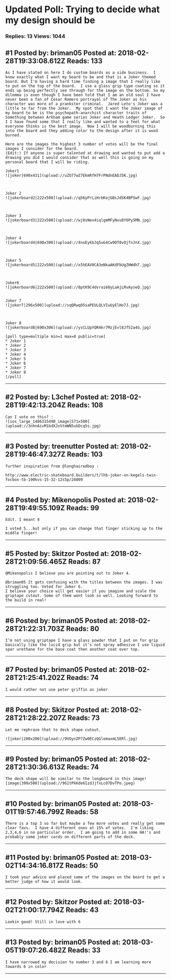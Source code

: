 # Updated Poll: Trying to decide what my design should be

### Replies: 13 Views: 1044

## \#1 Posted by: briman05 Posted at: 2018-02-28T19:33:08.612Z Reads: 133

```
As I have stated on here I do custom boards as a side business.  I know exactly what I want my board to be and that is a Joker themed board. But I'm having a hard time finding a image that I really like to put on the top of the board.  I use a glass grip type coating so it ends up being perfectly see through for the image on the bottom. So my dilemma is even though I have been told that I am an old soul I have never been a fan of Cesar Romero portrayal of The Joker as his character was more of a prankster criminal.  Jared Leto's Joker was a little to far from the Joker.  My spot that I want the Joker image of my board to be is the psychopath-anarchist character traits of Something between Arkham game series Joker and Heath Ledger Joker.  So I I have found some that I really like and wanted to a feel for what everyone thinks is the best image.  Now I will be woodburning this into the board and they adding color to the design after it is wood burned.

Here are the images the highest 3 number of votes will be the final images I consider for the board. 
(Edit:) If anyone is super talented at drawing and wanted to put add a drawing you did I would consider that as well this is going on my personal board that I will be riding.

Joker1
![joker|690x431](upload://uZO77wZ7EkmRfH7FrPNdnEADJ5K.jpg)



Joker 2
![jokerboard2|222x500](upload://q56yPrLiHrbKojGBsJdSK4BPSwF.jpg)



Joker 3
![jokerboard3|222x500](upload://wj8sNex4iqlgmMFyNxu8Y6PySMN.jpg)



Joker 4
![jokerboard4|690x306](upload://4noEykbJq5uG4Cw9OT0vOjfnJnX.jpg)



Joker 5
![jokerboard5|222x500](upload://x5hEAV0CA3eNkaAKdFbUgZHWdhT.jpg)



Joker6
![jokerboard6|222x500](upload://8ptK9C4dvroi68yLaAjLRvAyseQ.jpg)


Joker 7
![joker7|296x500](upload://sqQRwqO5saPEULQLVIuUyElHo7J.jpg)



Joker 8
![jokerboard8|690x306](upload://ysCLUpYQR4kr7MzjEvl8Jf52a4G.jpg)

[poll type=multiple min=1 max=8 public=true]
* Joker 1
* Joker 2
* Joker 3
* Joker 4
* Joker 5
* Joker 6
* Joker 7
* Joker 8
[/poll]
```

---
## \#2 Posted by: L3chef Posted at: 2018-02-28T19:42:13.204Z Reads: 108

```
Can I vote on this? : 
![ios_large_1486315490_image|571x500](upload://3nhnAivM1bdXJxStmWN5ukDcq5s.jpg)
```

---
## \#3 Posted by: treenutter Posted at: 2018-02-28T19:46:47.327Z Reads: 103

```
further inspiration from @longhairedboy : 

http://www.electric-skateboard.builders/t/lhb-joker-on-kegels-twin-focbox-tb-190kvs-15-32-12s5p/28809
```

---
## \#4 Posted by: Mikenopolis Posted at: 2018-02-28T19:49:55.109Z Reads: 99

```
Edit. I meant 4

I voted 5...but only if you can change that finger sticking up to the middle finger!
```

---
## \#5 Posted by: Skitzor Posted at: 2018-02-28T21:09:56.465Z Reads: 87

```
@Mikenopolis I believe you are pointing out to Joker 4.

@briman05 It gets confusing with the titles between the images. I was struggling too. Voted for Joker 6.
I believe your choice will get easier if you imagine and scale the griptape cutout. Some of them wont look so well. Looking forward to the build in real!
```

---
## \#6 Posted by: briman05 Posted at: 2018-02-28T21:22:31.703Z Reads: 80

```
I’m not using griptape I have a glass powder that I put on for grip basically like the lucid grip but it’s not spray adhesive I use liquid spar urethane for the base coat then another coat over top.
```

---
## \#7 Posted by: briman05 Posted at: 2018-02-28T21:25:41.202Z Reads: 74

```
I would rather not use peter griffin as joker
```

---
## \#8 Posted by: Skitzor Posted at: 2018-02-28T21:28:22.207Z Reads: 73

```
Let me rephrase that to deck shape cutout.

![joker|200x200](upload://9VOynZP7Zw0ECzQGlemaxmL5ERl.jpg)
```

---
## \#9 Posted by: briman05 Posted at: 2018-02-28T21:30:36.613Z Reads: 74

```
The deck shape will be similar to the longboard in this image![image|390x500](upload://9G1tPkKde6IzdJjfxLcO7DvTPo.jpeg)
```

---
## \#10 Posted by: briman05 Posted at: 2018-03-01T19:57:46.799Z Reads: 58

```
There is a top 3 so far but maybe a few more votes and really get some clear favs.  I have 4 different ones at 15% of votes.  I'm liking  2,3,4,6 in no particular order.  I am going to add in some HA!'s and probably some joker cards on different parts of the deck.
```

---
## \#11 Posted by: briman05 Posted at: 2018-03-02T14:34:16.817Z Reads: 50

```
I took your advice and placed some of the images on the board to get a better judge of how it would look.
```

---
## \#12 Posted by: Skitzor Posted at: 2018-03-02T21:00:17.794Z Reads: 43

```
Lookin good! Still in love with 6
```

---
## \#13 Posted by: briman05 Posted at: 2018-03-05T19:07:26.482Z Reads: 33

```
I have narrowed my decision to number 3 and 6 I am learning more towards 6 in color
```

---
